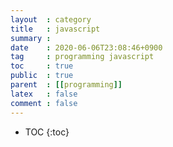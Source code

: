 ```yaml
---
layout  : category
title   : javascript
summary :
date    : 2020-06-06T23:08:46+0900
tag     : programming javascript
toc     : true
public  : true
parent  : [[programming]]
latex   : false
comment : false
---
```

* TOC
{:toc}

